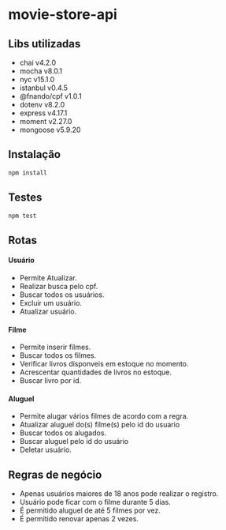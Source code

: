 # movie-store-api

## Libs utilizadas
 - chai v4.2.0
 - mocha v8.0.1
 - nyc v15.1.0
 - istanbul v0.4.5
 - @fnando/cpf v1.0.1
 - dotenv v8.2.0
 - express v4.17.1
 - moment v2.27.0
 - mongoose v5.9.20

## Instalação


```bash
npm install
```

## Testes

```bash
npm test
```

## Rotas
   #### Usuário
   - Permite Atualizar.
   - Realizar busca pelo cpf.
   - Buscar todos os usuários.
   - Excluir um usuário.
   - Atualizar usuário.

   #### Filme
   - Permite inserir filmes.
   - Buscar todos os filmes.
   - Verificar livros dísponveis em estoque no momento.
   - Acrescentar quantidades de livros no estoque.
   - Buscar livro por id.
  
#### Aluguel    
   - Permite alugar vários filmes de acordo com a regra.
   - Atualizar aluguel do(s) filme(s) pelo id do usuario
   - Buscar todos os alugados.
   - Buscar aluguel pelo id do usuário
   - Deletar usuário.

## Regras de negócio
   - Apenas usuários maiores de 18 anos pode realizar o registro.
   - Usuário pode ficar com o filme durante 5 dias.
   - É permitido aluguel de até 5 filmes por vez.
   - É permitido renovar apenas 2 vezes.

